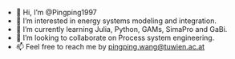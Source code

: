 - 👋 Hi, I’m @Pingping1997
- 👀 I’m interested in energy systems modeling and integration. 
- 🌱 I’m currently learning Julia, Python, GAMs, SimaPro and GaBi.
- 💞️ I’m looking to collaborate on Process system engineering.
- 📫 Feel free to reach me by pingping.wang@tuwien.ac.at

<!---
Pingping1997/Pingping1997 is a ✨ special ✨ repository because its `README.md` (this file) appears on your GitHub profile.
You can click the Preview link to take a look at your changes.
--->
